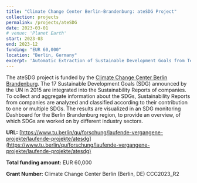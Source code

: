 ```yaml
---
title: "Climate Change Center Berlin-Brandenburg: ateSDG Project"
collection: projects
permalink: /projects/ateSDG
date: 2023-03-01
# venue: 'Planet Earth'
start: 2023-03
end: 2023-12
funding: "EUR 60,000"
location: "Berlin, Germany"
excerpt: 'Automatic Extraction of Sustainable Development Goals from Text (ateSDG)'
---
```



The ateSDG project is funded by the [Climate Change Center Berlin Brandenburg](https://www.climate-change.center/). The 17 Sustainable Development Goals (SDG) announced by the UN in 2015 are integrated into the Sustainability Reports of companies. To collect and aggregate information about the SDGs, Sustainability Reports from companies are analyzed and classified according to their contribution to one or multiple SDGs. The results are visualized in an SDG monitoring Dashboard for the Berlin Brandenburg region, to provide an overview, of which SDGs are worked on by different industry sectors.

**URL:** [https://www.tu.berlin/qu/forschung/laufende-vergangene-projekte/laufende-projekte/atesdg](https://www.tu.berlin/qu/forschung/laufende-vergangene-projekte/laufende-projekte/atesdg)

**Total funding amount:** EUR 60,000

**Grant Number:** Climate Change Center Berlin (Berlin, DE) CCC2023_R2



